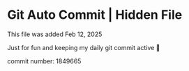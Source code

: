 # Git Auto Commit | Hidden File

This file was added Feb 12, 2025

Just for fun and keeping my daily git commit active 🤪

commit number: 1849665
